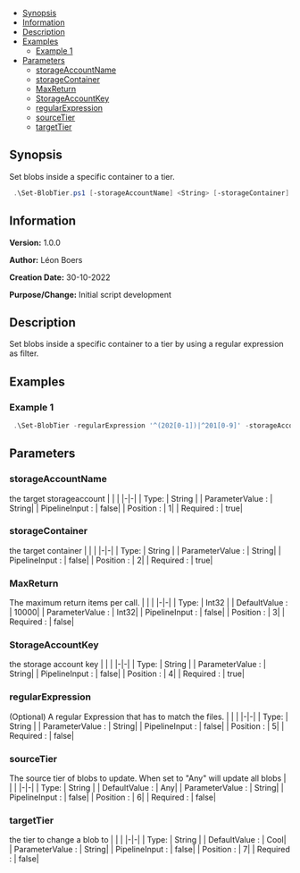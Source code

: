 - [Synopsis](#synopsis)
- [Information](#information)
- [Description](#description)
- [Examples](#examples)
     * [Example 1](#example-1)
- [Parameters](#parameters)
     * [storageAccountName](#storageaccountname)
     * [storageContainer](#storagecontainer)
     * [MaxReturn](#maxreturn)
     * [StorageAccountKey](#storageaccountkey)
     * [regularExpression](#regularexpression)
     * [sourceTier](#sourcetier)
     * [targetTier](#targettier)
## Synopsis

Set blobs inside a specific container to a tier.

```PowerShell
 .\Set-BlobTier.ps1 [-storageAccountName] <String> [-storageContainer] <String> [[-MaxReturn] <Int32>] [-StorageAccountKey] <String> [[-regularExpression] <String>] [[-sourceTier] <String>] [[-targetTier] <String>] [<CommonParameters>]
```

## Information

**Version:**         1.0.0

**Author:**          Léon Boers

**Creation Date:**   30-10-2022

**Purpose/Change:**  Initial script development



## Description

Set blobs inside a specific container to a tier by using a regular expression as filter.


## Examples

### Example 1

```PowerShell
 .\Set-BlobTier -regularExpression '^(202[0-1])|^201[0-9]' -storageAccountName 'myaccountName' -storageContainer 'yearlyReports' -StorageAccountKey 'MySecretKEy' -sourceTier Any -targetTier Archive
```

## Parameters

### storageAccountName

the target storageaccount
| | |
|-|-|
| Type: | String |
| ParameterValue : | String|
| PipelineInput : | false|
| Position : | 1|
| Required : | true|
### storageContainer

the target container
| | |
|-|-|
| Type: | String |
| ParameterValue : | String|
| PipelineInput : | false|
| Position : | 2|
| Required : | true|
### MaxReturn

The maximum return items per call.
| | |
|-|-|
| Type: | Int32 |
| DefaultValue : | 10000|
| ParameterValue : | Int32|
| PipelineInput : | false|
| Position : | 3|
| Required : | false|
### StorageAccountKey

the storage account key
| | |
|-|-|
| Type: | String |
| ParameterValue : | String|
| PipelineInput : | false|
| Position : | 4|
| Required : | true|
### regularExpression

(Optional) A regular Expression that has to match the files.
| | |
|-|-|
| Type: | String |
| ParameterValue : | String|
| PipelineInput : | false|
| Position : | 5|
| Required : | false|
### sourceTier

The source tier of blobs to update. When set to "Any" will update all blobs
| | |
|-|-|
| Type: | String |
| DefaultValue : | Any|
| ParameterValue : | String|
| PipelineInput : | false|
| Position : | 6|
| Required : | false|
### targetTier

the tier to change a blob to
| | |
|-|-|
| Type: | String |
| DefaultValue : | Cool|
| ParameterValue : | String|
| PipelineInput : | false|
| Position : | 7|
| Required : | false|
